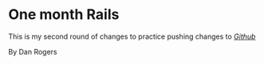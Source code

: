 # One month Rails

This is my second round of changes to practice pushing changes to [*Github*](http://github.com)

By Dan Rogers